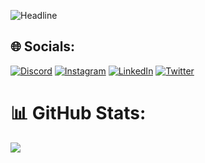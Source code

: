 <p align="left">
  <img src="https://readme-typing-svg.herokuapp.com?color=%236FDA44&size=32&center=true&vCenter=true&width=600&height=50&lines=Hi+there+I'm+Danish;CS-Undergrad+Student;" alt="Headline" />
</p>


## 🌐 Socials:
[![Discord](https://img.shields.io/badge/Discord-%237289DA.svg?logo=discord&logoColor=white)](https://discord.gg/hackerdmk) [![Instagram](https://img.shields.io/badge/Instagram-%23E4405F.svg?logo=Instagram&logoColor=white)](https://instagram.com/hacker_dmk) [![LinkedIn](https://img.shields.io/badge/LinkedIn-%230077B5.svg?logo=linkedin&logoColor=white)](https://linkedin.com/in/hackerdmk) [![Twitter](https://img.shields.io/badge/Twitter-%231DA1F2.svg?logo=Twitter&logoColor=white)](https://twitter.com/hacker_dmk) 

# 📊 GitHub Stats:
![](https://github-readme-streak-stats.herokuapp.com/?user=HackerDMK&theme=dark&hide_border=false)<br/>

